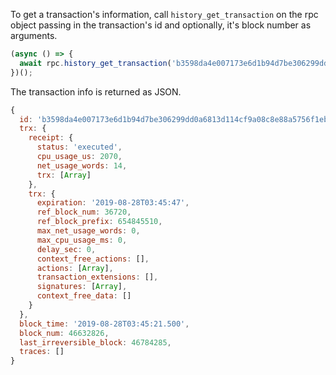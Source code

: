 To get a transaction's information, call `history_get_transaction` on the rpc object passing in the transaction's id and optionally, it's block number as arguments.
```javascript
(async () => {
  await rpc.history_get_transaction('b3598da4e007173e6d1b94d7be306299dd0a6813d114cf9a08c8e88a5756f1eb', 46632826)
})();
```

The transaction info is returned as JSON.
```javascript
{
  id: 'b3598da4e007173e6d1b94d7be306299dd0a6813d114cf9a08c8e88a5756f1eb',
  trx: {
    receipt: {
      status: 'executed',
      cpu_usage_us: 2070,
      net_usage_words: 14,
      trx: [Array]
    },
    trx: {
      expiration: '2019-08-28T03:45:47',
      ref_block_num: 36720,
      ref_block_prefix: 654845510,
      max_net_usage_words: 0,
      max_cpu_usage_ms: 0,
      delay_sec: 0,
      context_free_actions: [],
      actions: [Array],
      transaction_extensions: [],
      signatures: [Array],
      context_free_data: []
    }
  },
  block_time: '2019-08-28T03:45:21.500',
  block_num: 46632826,
  last_irreversible_block: 46784285,
  traces: []
}
```